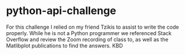 # python-api-challenge
For this challenge I relied on my friend Tzikis to assist to write the code properly. While he is not a Python programmer we referenced Stack Overflow and review the Zoom recording of class to, as well as the Matlibplot publications to find the answers. KBD
